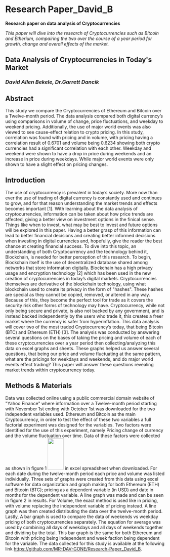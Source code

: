 # Research Paper_David_B
 **Research paper on data analysis of Cryptocurrencies**

*This paper will dive into the research of Cryptocurrencies such as Bitcoin and Etherium, compairing the 
two over the course of a year period for growth, change and overall effects of the market.*

## **Data Analysis of Cryptocurrencies in Today's Market**


### *David Allen Bekele, Dr.Garrett Dancik*

## **Abstract** 
This study we compare the Cryptocurrencies of Ethereum and Bitcoin over a Twelve-month period. The data analysis compared both digital currency’s using comparisons in volume of change, price fluctuations, and weekday to weekend pricing. 
Additionally, the use of major world events was also viewed to see cause-effect relation to crypto pricing. In this study, correlation was found with pricing and in volume, with pricing having a correlation result of 0.6701 and volume being 0.6234 
showing both crypto currencies had a significant correlation with each other. Weekday and weekend were shown to have a drop in price during weekends and an increase in price during weekdays. While major world events were only shown to have a slight
effect on pricing changes.

## **Introduction**
The use of cryptocurrency is prevalent in today’s society. More now than ever the use of trading of digital currency is constantly used and continues to grow, and for that reason understanding the market trends and effects becomes important [1]. 
With learning about the data analysis of cryptocurrencies, information can be taken about how price trends are affected, giving a better view on investment options in the finical sense. Things like when to invest, what may be best to invest and future options will be explored in this paper. 
Having a better grasp of this information can lead to better financial decisions and creating better informed decisions when investing in digital currencies and, hopefully, give the reader the best chance at creating financial success.  To dive into this topic, an understanding of both Cryptocurrency and the technology behind it, Blockchain, is needed for better perception of this research. 
To begin, Blockchain itself is the use of decentralized database shared among networks that store information digitally. Blockchain has a high privacy usage and encryption technology [2] 
which has been used in the new creation of cryptocurrencies in today’s digital markets. Cryptocurrencies themselves are derivative of the blockchain technology, using what blockchain used to create its privacy in the form of "hashes". These hashes are special as they cannot be copied, removed, or altered in any way. Because of this, they become the perfect 
tool for trade as it covers the security risk other forms of technology may have. Cryptocurrency, while not only being secure and private, is also not backed by any government, and is instead backed independently by the users who trade it, this creates a freer market where the currency is safer from hyperinflation. This data analysis will cover two of the most traded Cryptocurrency’s today, that being Bitcoin (BTC) and Ethereum (ETH) [3]. 
The analysis was conducted by answering several questions on the bases of taking the pricing and volume of each of these cryptocurrencies over a year period then collecting/analyzing this data on excel graphs and sheets. These graphs helped us answer several questions, that being our price and volume fluctuating at the same pattern, what are the pricings for weekdays and weekends, and do major world events effect trading?
This paper will answer these questions revealing market trends within cryptocurrency today.

## **Methods & Materials**
Data was collected online using a public commercial domain website of "Yahoo Finance" where information over a Twelve-month period starting with November 1st ending with October 1st was downloaded for the two independent variables used.
Ethereum and Bitcoin as the main Cryptocurrency, in order to test the effect of these two variables a full factorial experiment was designed for the variables.
Two factors were identified for the use of this experiment, namely Pricing change of currency and the volume fluctuation over time.
Data of these factors were collected as shown in figure 1
<img height="100" src="ExcelCryptoChart.jpg" width="50"/> 
in excel spreadsheet when downloaded.
For each date during the twelve-month period each price and volume was listed individually. 
Three sets of graphs were created from this data using excel software for data organization and graph making for both Ethereum (ETH) and Bitcoin (BTC); pricing as a dependent variable (in USD) and date in months for the dependent variable. A line graph was made and can be seen in figure 2 in results. For Volume, the exact method is used like in pricing, with volume replacing the independent variable of pricing instead. A line graph was then created distributing the data over the twelve-month period. Lastly, A bar graph is used to compare the data of weekends vs weekday pricing of both cryptocurrencies separately. 
The equation for average was used by combining all days of weekdays and all days of weekends together and dividing by the total. This bar graph is the same for both Ethereum and Bitcoin with pricing being independent and week faction being dependent for the variable.
The data collected for this study is available at the following link https://github.com/MR-DAV-GONE/Research-Paper_David_B.